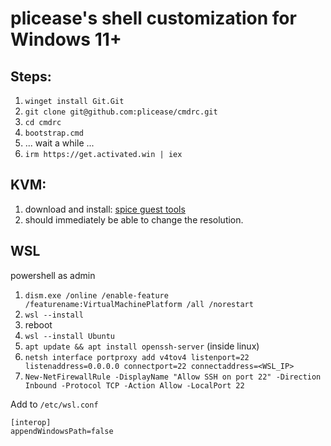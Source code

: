 # plicease's shell customization for Windows 11+

## Steps:

1. `winget install Git.Git`
2. `git clone git@github.com:plicease/cmdrc.git`
3. `cd cmdrc`
4. `bootstrap.cmd`
5. ... wait a while ...
6. `irm https://get.activated.win | iex`

## KVM:

1. download and install: [spice guest tools](https://www.spice-space.org/download/windows/spice-guest-tools/spice-guest-tools-latest.exe)
2. should immediately be able to change the resolution.

## WSL

powershell as admin

1. `dism.exe /online /enable-feature /featurename:VirtualMachinePlatform /all /norestart`
2. `wsl --install`
3. reboot
4. `wsl --install Ubuntu`
5. `apt update && apt install openssh-server` (inside linux)
6. `netsh interface portproxy add v4tov4 listenport=22 listenaddress=0.0.0.0 connectport=22 connectaddress=<WSL_IP>`
7. `New-NetFirewallRule -DisplayName "Allow SSH on port 22" -Direction Inbound -Protocol TCP -Action Allow -LocalPort 22`

Add to `/etc/wsl.conf`

```
[interop]
appendWindowsPath=false
```
